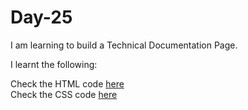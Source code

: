 # Day-25
I am learning to build a Technical Documentation Page.

I learnt the following:


Check the HTML code [here](./index.html)  
Check the CSS code [here](./styles.css)